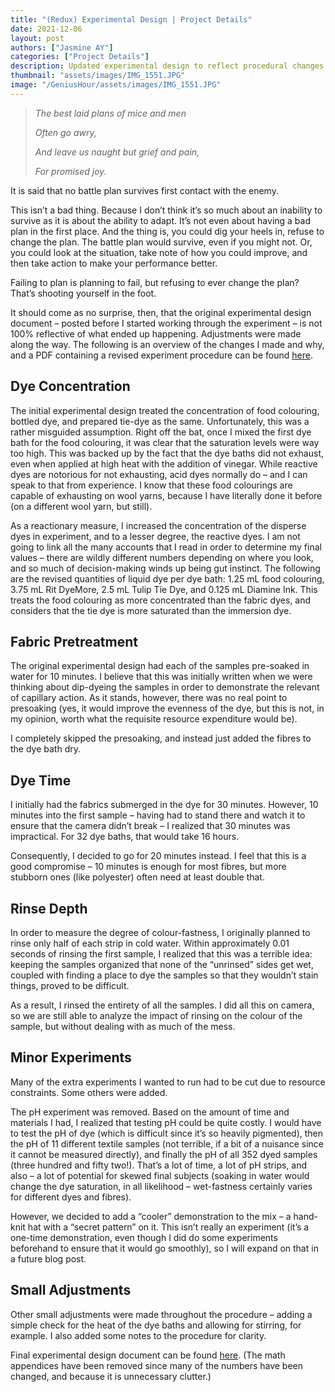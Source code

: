 ```yaml
---
title: "(Redux) Experimental Design | Project Details"
date: 2021-12-06
layout: post
authors: ["Jasmine AY"]
categories: ["Project Details"]
description: Updated experimental design to reflect procedural changes.
thumbnail: "assets/images/IMG_1551.JPG"
image: "/GeniusHour/assets/images/IMG_1551.JPG"
---
```


>*The best laid plans of mice and men*
>
>*Often go awry,*
>
>*And leave us naught but grief and pain,*
>
>*For promised joy.*

It is said that no battle plan survives first contact with the enemy.

This isn’t a bad thing. Because I don’t think it’s so much about an inability to survive as it is about the ability to adapt. It’s not even about having a bad plan in the first place. And the thing is, you could dig your heels in, refuse to change the plan. The battle plan would survive, even if you might not. Or, you could look at the situation, take note of how you could improve, and then take action to make your performance better.

Failing to plan is planning to fail, but refusing to ever change the plan? That’s shooting yourself in the foot.

It should come as no surprise, then, that the original experimental design document – posted before I started working through the experiment – is not 100% reflective of what ended up happening. Adjustments were made along the way. The following is an overview of the changes I made and why, and a PDF containing a revised experiment procedure can be found [here](https://drive.google.com/file/d/1oWzcSQVJdO0K7FSIWbDjZ6_O5nxLl9ci/view?usp=sharing).

## Dye Concentration

The initial experimental design treated the concentration of food colouring, bottled dye, and prepared tie-dye as the same. Unfortunately, this was a rather misguided assumption. Right off the bat, once I mixed the first dye bath for the food colouring, it was clear that the saturation levels were way too high. This was backed up by the fact that the dye baths did not exhaust, even when applied at high heat with the addition of vinegar. While reactive dyes are notorious for not exhausting, acid dyes normally do – and I can speak to that from experience. I know that these food colourings are capable of exhausting on wool yarns, because I have literally done it before (on a different wool yarn, but still).

As a reactionary measure, I increased the concentration of the disperse dyes in experiment, and to a lesser degree, the reactive dyes. I am not going to link all the many accounts that I read in order to determine my final values – there are wildly different numbers depending on where you look, and so much of decision-making winds up being gut instinct. The following are the revised quantities of liquid dye per dye bath: 1.25 mL food colouring, 3.75 mL Rit DyeMore, 2.5 mL Tulip Tie Dye, and 0.125 mL Diamine Ink. This treats the food colouring as more concentrated than the fabric dyes, and considers that the tie dye is more saturated than the immersion dye.

## Fabric Pretreatment

The original experimental design had each of the samples pre-soaked in water for 10 minutes. I believe that this was initially written when we were thinking about dip-dyeing the samples in order to demonstrate the relevant of capillary action. As it stands, however, there was no real point to presoaking (yes, it would improve the evenness of the dye, but this is not, in my opinion, worth what the requisite resource expenditure would be).

I completely skipped the presoaking, and instead just added the fibres to the dye bath dry.

## Dye Time

I initially had the fabrics submerged in the dye for 30 minutes. However, 10 minutes into the first sample – having had to stand there and watch it to ensure that the camera didn’t break – I realized that 30 minutes was impractical. For 32 dye baths, that would take 16 hours.

Consequently, I decided to go for 20 minutes instead. I feel that this is a good compromise – 10 minutes is enough for most fibres, but more stubborn ones (like polyester) often need at least double that.

## Rinse Depth

In order to measure the degree of colour-fastness, I originally planned to rinse only half of each strip in cold water. Within approximately 0.01 seconds of rinsing the first sample, I realized that this was a terrible idea: keeping the samples organized that none of the “unrinsed” sides get wet, coupled with finding a place to dye the samples so that they wouldn’t stain things, proved to be difficult.

As a result, I rinsed the entirety of all the samples. I did all this on camera, so we are still able to analyze the impact of rinsing on the colour of the sample, but without dealing with as much of the mess.

## Minor Experiments

Many of the extra experiments I wanted to run had to be cut due to resource constraints. Some others were added.

The pH experiment was removed. Based on the amount of time and materials I had, I realized that testing pH could be quite costly. I would have to test the pH of dye (which is difficult since it’s so heavily pigmented), then the pH of 11 different textile samples (not terrible, if a bit of a nuisance since it cannot be measured directly), and finally the pH of all 352 dyed samples (three hundred and fifty two!). That’s a lot of time, a lot of pH strips, and also – a lot of potential for skewed final subjects (soaking in water would change the dye saturation, in all likelihood – wet-fastness certainly varies for different dyes and fibres).

However, we decided to add a “cooler” demonstration to the mix – a hand-knit hat with a “secret pattern” on it. This isn’t really an experiment (it’s a one-time demonstration, even though I did do some experiments beforehand to ensure that it would go smoothly), so I will expand on that in a future blog post.

## Small Adjustments

Other small adjustments were made throughout the procedure – adding a simple check for the heat of the dye baths and allowing for stirring, for example. I also added some notes to the procedure for clarity.

Final experimental design document can be found [here](https://drive.google.com/file/d/1oWzcSQVJdO0K7FSIWbDjZ6_O5nxLl9ci/view?usp=sharing). (The math appendices have been removed since many of the numbers have been changed, and because it is unnecessary clutter.)
